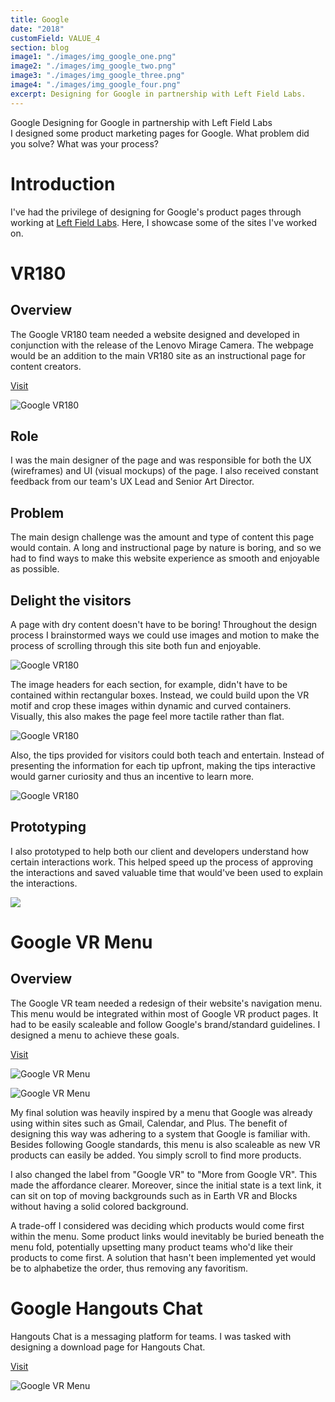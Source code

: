 ```yaml
---
title: Google
date: "2018"
customField: VALUE_4
section: blog
image1: "./images/img_google_one.png"
image2: "./images/img_google_two.png"
image3: "./images/img_google_three.png"
image4: "./images/img_google_four.png"
excerpt: Designing for Google in partnership with Left Field Labs.
---
```


<content-title>
Google
</content-title>
<content-excerpt>
Designing for Google in partnership with Left Field Labs 
</content-excerpt>

<summary>
I designed some product marketing pages for Google. 

<prompt-container>
<clickable-prompt prompt="What problem were you solving with this project?" projectContext="Google">What problem did you solve?</clickable-prompt>
<clickable-prompt prompt="What was your process?" projectContext="Google">What was your process?
</clickable-prompt>
</prompt-container>

</summary>

# Introduction

I've had the privilege of designing for Google's product pages through working at <a href="https://leftfieldlabs.com">Left Field Labs</a>. Here, I showcase some of the sites I've worked on.

# VR180

## Overview

The Google VR180 team needed a website designed and developed in conjunction with the release of the Lenovo Mirage Camera. The webpage would be an addition to the main VR180 site as an instructional page for content creators.

<blog-button>
<button-visit>
<a href="https://vr.google.com/vr180/gettingstarted/">Visit</a>
</button-visit>
</blog-button>

![Google VR180](./images/img_google_vr180.png "Final design")

## Role

I was the main designer of the page and was responsible for both the UX (wireframes) and UI (visual mockups) of the page. I also received constant feedback from our team's UX Lead and Senior Art Director.

## Problem

The main design challenge was the amount and type of content this page would contain. A long and instructional page by nature is boring, and so we had to find ways to make this website experience as smooth and enjoyable as possible.

## Delight the visitors

A page with dry content doesn't have to be boring! Throughout the design process I brainstormed ways we could use images and motion to make the process of scrolling through this site both fun and enjoyable.

![Google VR180](./images/img_google_vr180_four.png "Early wireframes")

The image headers for each section, for example, didn't have to be contained within rectangular boxes. Instead, we could build upon the VR motif and crop these images within dynamic and curved containers. Visually, this also makes the page feel more tactile rather than flat.

![Google VR180](./images/img_google_vr180_three.png "Curved image")

Also, the tips provided for visitors could both teach and entertain. Instead of presenting the information for each tip upfront, making the tips interactive would garner curiosity and thus an incentive to learn more.

![Google VR180](./images/img_google_vr180_two.png "Custom icons")

## Prototyping

I also prototyped to help both our client and developers understand how certain interactions work. This helped speed up the process of approving the interactions and saved valuable time that would've been used to explain the interactions.

<gif>
<img src="https://www.dropbox.com/s/rgjg19oa26nw5va/gif_vr180_prototype.gif?raw=1" />
</gif>

# Google VR Menu

## Overview

The Google VR team needed a redesign of their website's navigation menu. This menu would be integrated within most of Google VR product pages. It had to be easily scaleable and follow Google's brand/standard guidelines. I designed a menu to achieve these goals.

<blog-button>
<button-visit>
<a href="https://vr.google.com/">Visit</a>
</button-visit>
</blog-button>

</content>

![Google VR Menu](./images/img_google_menu_two.png "Original menu")

![Google VR Menu](./images/img_google_menu_one.png "New menu")

My final solution was heavily inspired by a menu that Google was already using within sites such as Gmail, Calendar, and Plus. The benefit of designing this way was adhering to a system that Google is familiar with. Besides following Google standards, this menu is also scaleable as new VR products can easily be added. You simply scroll to find more products.

I also changed the label from "Google VR" to "More from Google VR". This made the affordance clearer. Moreover, since the initial state is a text link, it can sit on top of moving backgrounds such as in Earth VR and Blocks without having a solid colored background.

A trade-off I considered was deciding which products would come first within the menu. Some product links would inevitably be buried beneath the menu fold, potentially upsetting many product teams who'd like their products to come first. A solution that hasn't been implemented yet would be to alphabetize the order, thus removing any favoritism.

# Google Hangouts Chat

Hangouts Chat is a messaging platform for teams. I was tasked with designing a download page for Hangouts Chat.

<blog-button>
<button-visit>
<a href="https://get.google.com/chat/">Visit</a>
</button-visit>
</blog-button>

![Google VR Menu](./images/img_google_hangouts.png "Hangouts Chat download page")
